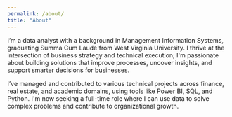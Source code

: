 ```yaml
---
permalink: /about/
title: "About"
---
```


I’m a data analyst with a background in Management Information Systems, graduating Summa Cum Laude from West Virginia University. I thrive at the intersection of business strategy and technical execution; I'm passionate about building solutions that improve processes, uncover insights, and support smarter decisions for businesses.

I’ve managed and contributed to various technical projects across finance, real estate, and academic domains, using tools like Power BI, SQL, and Python. I'm now seeking a full-time role where I can use data to solve complex problems and contribute to organizational growth.

